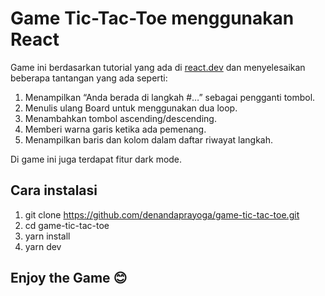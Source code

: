 # Game Tic-Tac-Toe menggunakan React
Game ini berdasarkan tutorial yang ada di [react.dev](https://react.dev/learn/tutorial-tic-tac-toe) dan menyelesaikan beberapa tantangan yang ada seperti:
1. Menampilkan “Anda berada di langkah #…” sebagai pengganti tombol.
2. Menulis ulang Board untuk menggunakan dua loop.
3. Menambahkan tombol ascending/descending.
4. Memberi warna garis ketika ada pemenang.
5. Menampilkan baris dan kolom dalam daftar riwayat langkah.

Di game ini juga terdapat fitur dark mode.

## Cara instalasi
1. git clone https://github.com/denandaprayoga/game-tic-tac-toe.git
2. cd game-tic-tac-toe
3. yarn install
4. yarn dev

## Enjoy the Game 😊
